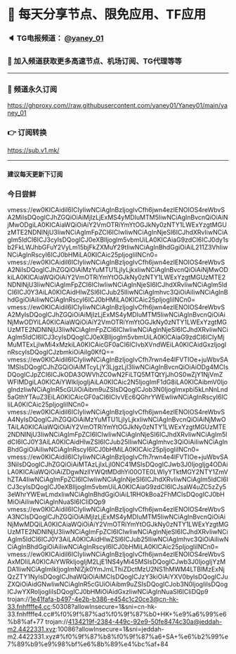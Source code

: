 # 🚀 每天分享节点、限免应用、TF应用
### 🔈 TG电报频道： [@yaney_01](https://t.me/yaney_01) 
### 🔔 加入频道获取更多高速节点、机场订阅、TG代理等等  
***
### 🔗  频道永久订阅
   https://ghproxy.com//raw.githubusercontent.com/yaney01/Yaney01/main/yaney_01
### 👉  订阅转换
   https://sub.v1.mk/
***
#### 建议每天更新下订阅
### 今日尝鲜
vmess://ew0KICAidiI6ICIyIiwNCiAgInBzIjogIvCfh6jwn4ezIENOIOS4reWbvSA2MiIsDQogICJhZGQiOiAiMjIzLjExMS4yMDIuMTM5IiwNCiAgInBvcnQiOiAiNjMwODgiLA0KICAiaWQiOiAiY2VmOTRiYmYtOGJkNy0zNTY1LWExYzgtMGUzMTE2NDNlNjU3IiwNCiAgImFpZCI6ICIwIiwNCiAgInNjeSI6ICJhdXRvIiwNCiAgIm5ldCI6ICJ3cyIsDQogICJ0eXBlIjogIm5vbmUiLA0KICAiaG9zdCI6ICJ0dy1sb2FkLWJhbGFuY2VyLm15bjFkZXMuY29tIiwNCiAgInBhdGgiOiAiL211Z3VhIiwNCiAgInRscyI6ICJ0bHMiLA0KICAic25pIjogIiINCn0=
vmess://ew0KICAidiI6ICIyIiwNCiAgInBzIjogIvCfh6jwn4ezIENOIOS4reWbvSA2NiIsDQogICJhZGQiOiAiMzYuMTU1LjIyLjkxIiwNCiAgInBvcnQiOiAiNjMwODkiLA0KICAiaWQiOiAiY2VmOTRiYmYtOGJkNy0zNTY1LWExYzgtMGUzMTE2NDNlNjU3IiwNCiAgImFpZCI6ICIwIiwNCiAgInNjeSI6ICJhdXRvIiwNCiAgIm5ldCI6ICJ0Y3AiLA0KICAidHlwZSI6ICJub25lIiwNCiAgImhvc3QiOiAiIiwNCiAgInBhdGgiOiAiIiwNCiAgInRscyI6ICJ0bHMiLA0KICAic25pIjogIiINCn0=
vmess://ew0KICAidiI6ICIyIiwNCiAgInBzIjogIvCfh6jwn4ezIENOIOS4reWbvSA2MyIsDQogICJhZGQiOiAiMjIzLjExMS4yMDIuMTM5IiwNCiAgInBvcnQiOiAiNjMwODYiLA0KICAiaWQiOiAiY2VmOTRiYmYtOGJkNy0zNTY1LWExYzgtMGUzMTE2NDNlNjU3IiwNCiAgImFpZCI6ICIwIiwNCiAgInNjeSI6ICJhdXRvIiwNCiAgIm5ldCI6ICJ3cyIsDQogICJ0eXBlIjogIm5vbmUiLA0KICAiaG9zdCI6ICIyMjMuMTExLjIwMi4xMzkiLA0KICAicGF0aCI6ICIvbXVndWEiLA0KICAidGxzIjogInRscyIsDQogICJzbmkiOiAiIg0KfQ==
vmess://ew0KICAidiI6ICIyIiwNCiAgInBzIjogIvCfh7rwn4e4IFVTIOe+juWbvSA1MSIsDQogICJhZGQiOiAiMTcyLjY3LjgzLjI3IiwNCiAgInBvcnQiOiAiODg4MCIsDQogICJpZCI6ICJkODA3OWVhZC0wN2FiLTQ5MTQtYjJhOS0wZjY1NjVmZWFlMDgiLA0KICAiYWlkIjogIjAiLA0KICAic2N5IjogImF1dG8iLA0KICAibmV0IjogIndzIiwNCiAgInR5cGUiOiAibm9uZSIsDQogICJob3N0IjogImxpbi5kLnNnLnd5aGthYTAuZ3EiLA0KICAicGF0aCI6ICIvVEc6QGhrYWEwIiwNCiAgInRscyI6ICIiLA0KICAic25pIjogIiINCn0=
vmess://ew0KICAidiI6ICIyIiwNCiAgInBzIjogIvCfh6jwn4ezIENOIOS4reWbvSA4NyIsDQogICJhZGQiOiAiMzYuMTU1LjIyLjkxIiwNCiAgInBvcnQiOiAiNjMwOTAiLA0KICAiaWQiOiAiY2VmOTRiYmYtOGJkNy0zNTY1LWExYzgtMGUzMTE2NDNlNjU3IiwNCiAgImFpZCI6ICIwIiwNCiAgInNjeSI6ICJhdXRvIiwNCiAgIm5ldCI6ICJ0Y3AiLA0KICAidHlwZSI6ICJub25lIiwNCiAgImhvc3QiOiAiIiwNCiAgInBhdGgiOiAiIiwNCiAgInRscyI6ICJ0bHMiLA0KICAic25pIjogIiINCn0=
vmess://ew0KICAidiI6ICIyIiwNCiAgInBzIjogIvCfh7rwn4e4IFVTIOe+juWbvSA3NiIsDQogICJhZGQiOiAiMTAzLjIxLjI0NC41MSIsDQogICJwb3J0IjogIjg4ODAiLA0KICAiaWQiOiAiZDgwNzllYWQtMDdhYi00OTE0LWIyYTktMGY2NTY1ZmVhZTA4IiwNCiAgImFpZCI6ICIwIiwNCiAgInNjeSI6ICJhdXRvIiwNCiAgIm5ldCI6ICJ3cyIsDQogICJ0eXBlIjogIm5vbmUiLA0KICAiaG9zdCI6ICJsaW4uZC5zZy53eWhrYWEwLmdxIiwNCiAgInBhdGgiOiAiL1RHOkBoa2FhMCIsDQogICJ0bHMiOiAiIiwNCiAgInNuaSI6ICIiDQp9
vmess://ew0KICAidiI6ICIyIiwNCiAgInBzIjogIvCfh6jwn4ezIENOIOS4reWbvSA3NCIsDQogICJhZGQiOiAiMjIzLjExMS4yMDIuMTM5IiwNCiAgInBvcnQiOiAiNjMwMDQiLA0KICAiaWQiOiAiY2VmOTRiYmYtOGJkNy0zNTY1LWExYzgtMGUzMTE2NDNlNjU3IiwNCiAgImFpZCI6ICIwIiwNCiAgInNjeSI6ICJhdXRvIiwNCiAgIm5ldCI6ICJ0Y3AiLA0KICAidHlwZSI6ICJub25lIiwNCiAgImhvc3QiOiAiIiwNCiAgInBhdGgiOiAiIiwNCiAgInRscyI6ICJ0bHMiLA0KICAic25pIjogIiINCn0=
vmess://ew0KICAidiI6ICIyIiwNCiAgInBzIjogIvCfh6jwn4ezIENOIOS4reWbvSAxMDIiLA0KICAiYWRkIjogIjM2LjE1NS4yMi45MSIsDQogICJwb3J0IjogIjYzMDA1IiwNCiAgImlkIjogImNlZjk0YmJmLThiZDctMzU2NS1hMWM4LTBlMzExNjQzZTY1NyIsDQogICJhaWQiOiAiMCIsDQogICJzY3kiOiAiYXV0byIsDQogICJuZXQiOiAidGNwIiwNCiAgInR5cGUiOiAibm9uZSIsDQogICJob3N0IjogIiIsDQogICJwYXRoIjogIiIsDQogICJ0bHMiOiAidGxzIiwNCiAgInNuaSI6ICIiDQp9
trojan://1e41fafa-b497-4e2b-b386-e454c1c20ce3@cn-hk-33.fnhffffe4.cc:50308?allowInsecure=1&sni=cn-hk-33.fnhffffe4.cc#%f0%9f%87%ad%f0%9f%87%b0+HK+%e9%a6%99%e6%b8%af+77
trojan://4134219f-2384-449c-92e9-50fe8474c30a@jeddah-m2.4422331.xyz:10086?allowInsecure=1&sni=jeddah-m2.4422331.xyz#%f0%9f%87%b8%f0%9f%87%a6+SA+%e6%b2%99%e7%89%b9%e9%98%bf%e6%8b%89%e4%bc%af+84
